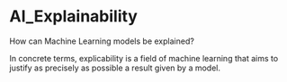 # AI_Explainability
How can Machine Learning models be explained?

In concrete terms, explicability is a field of machine learning that aims to justify as precisely as possible a result given by a model. 
